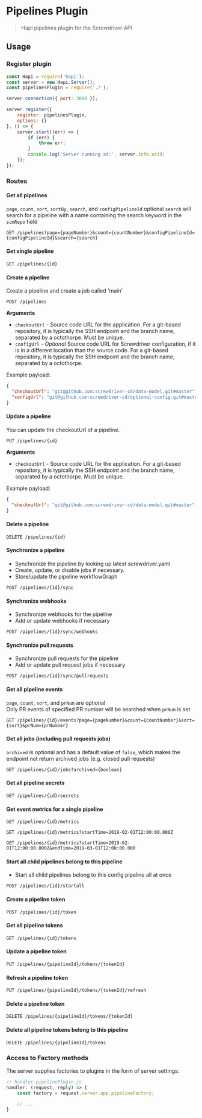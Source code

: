 # Pipelines Plugin
> Hapi pipelines plugin for the Screwdriver API

## Usage

### Register plugin

```javascript
const Hapi = require('hapi');
const server = new Hapi.Server();
const pipelinesPlugin = require('./');

server.connection({ port: 3000 });

server.register({
    register: pipelinesPlugin,
    options: {}
}, () => {
    server.start((err) => {
        if (err) {
            throw err;
        }
        console.log('Server running at:', server.info.uri);
    });
});
```

### Routes

#### Get all pipelines
`page`, `count`, `sort`, `sortBy`, `search`, and `configPipelineId` optional
`search` will search for a pipeline with a name containing the search keyword in the `scmRepo` field

`GET /pipelines?page={pageNumber}&count={countNumber}&configPipelineId={configPipelineId}&search={search}`

#### Get single pipeline

`GET /pipelines/{id}`

#### Create a pipeline
Create a pipeline and create a job called 'main'

`POST /pipelines`

**Arguments**

* `checkoutUrl` - Source code URL for the application. For a git-based repository, it is typically the SSH endpoint and the branch name, separated by a octothorpe. Must be unique.
* `configUrl` - *Optional* Source code URL for Screwdriver configuration, if it is in a different location than the
source code. For a git-based repository, it is typically the SSH endpoint and the branch name, separated by a octothorpe.

Example payload:
```json
{
  "checkoutUrl": "git@github.com:screwdriver-cd/data-model.git#master",
  "configUrl": "git@github.com:screwdriver-cd/optional-config.git#master"
}
```

#### Update a pipeline
You can update the checkoutUrl of a pipeline.

`PUT /pipelines/{id}`

**Arguments**

* `checkoutUrl` - Source code URL for the application. For a git-based repository, it is typically the SSH endpoint and the branch name, separated by a octothorpe. Must be unique.

Example payload:
```json
{
  "checkoutUrl": "git@github.com:screwdriver-cd/data-model.git#master"
}
```

#### Delete a pipeline

`DELETE /pipelines/{id}`

#### Synchronize a pipeline
* Synchronize the pipeline by looking up latest screwdriver.yaml
* Create, update, or disable jobs if necessary.
* Store/update the pipeline workflowGraph

`POST /pipelines/{id}/sync`

#### Synchronize webhooks
* Synchronize webhooks for the pipeline
* Add or update webhooks if necessary

`POST /pipelines/{id}/sync/webhooks`

#### Synchronize pull requests
* Synchronize pull requests for the pipeline
* Add or update pull request jobs if necessary

`POST /pipelines/{id}/sync/pullrequests`

#### Get all pipeline events
`page`, `count`, `sort`, and `prNum` are optional  
Only PR events of specified PR number will be searched when `prNum` is set

`GET /pipelines/{id}/events?page={pageNumber}&count={countNumber}&sort={sort}&prNum={prNumber}`

#### Get all jobs (including pull requests jobs)
`archived` is optional and has a default value of `false`, which makes the endpoint not return archived jobs (e.g. closed pull requests)

`GET /pipelines/{id}/jobs?archived={boolean}`

#### Get all pipeline secrets

`GET /pipelines/{id}/secrets`

#### Get event metrics for a single pipeline
`GET /pipelines/{id}/metrics`

`GET /pipelines/{id}/metrics?startTime=2019-02-01T12:00:00.000Z`

`GET /pipelines/{id}/metrics?startTime=2019-02-01T12:00:00.000Z&endTime=2019-03-01T12:00:00.000`

#### Start all child pipelines belong to this pipeline
* Start all child pipelines belong to this config pipeline all at once

`POST /pipelines/{id}/startall`

#### Create a pipeline token

`POST /pipelines/{id}/token`

#### Get all pipeline tokens

`GET /pipelines/{id}/tokens`

#### Update a pipeline token

`PUT /pipelines/{pipelineId}/tokens/{tokenId}`

#### Refresh a pipeline token

`PUT /pipelines/{pipelineId}/tokens/{tokenId}/refresh`

#### Delete a pipeline token

`DELETE /pipelines/{pipelineId}/tokens/{tokenId}`

#### Delete all pipeline tokens belong to this pipeline

`DELETE /pipelines/{pipelineId}/tokens`

### Access to Factory methods
The server supplies factories to plugins in the form of server settings:

```js
// handler pipelinePlugin.js
handler: (request, reply) => {
    const factory = request.server.app.pipelineFactory;

    // ...
}
```

